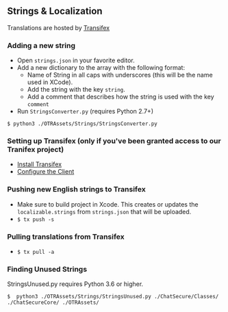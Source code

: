 ## Strings & Localization

Translations are hosted by [Transifex](https://www.transifex.com/projects/p/chatsecure/)

### Adding a new string

* Open `strings.json` in your favorite editor.
* Add a new dictionary to the array with the following format:
	* Name of String in all caps with underscores (this will be the name used in XCode).
	* Add the string with the key `string`.
	* Add a comment that describes how the string is used with the key `comment`
* Run `StringsConverter.py` (requires Python 2.7+)

```
$ python3 ./OTRAssets/Strings/StringsConverter.py
```

### Setting up Transifex (only if you've been granted access to our Tranifex project)

* [Install Transifex](http://support.transifex.com/customer/portal/articles/995605-installation)
* [Configure the Client](http://support.transifex.com/customer/portal/articles/1000855-configuring-the-client)

### Pushing new English strings to Transifex

* Make sure to build project in Xcode. This creates or updates the `localizable.strings` from `strings.json` that will be uploaded.
* `$ tx push -s`

### Pulling translations from Transifex

* `$ tx pull -a`

### Finding Unused Strings

StringsUnused.py requires Python 3.6 or higher.

```
$  python3 ./OTRAssets/Strings/StringsUnused.py ./ChatSecure/Classes/ ./ChatSecureCore/ ./OTRAssets/
```